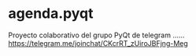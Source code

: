 # agenda.pyqt
Proyecto colaborativo del grupo PyQt de telegram  ......  https://telegram.me/joinchat/CKcrRT_zUiroJBFjng-Meg
